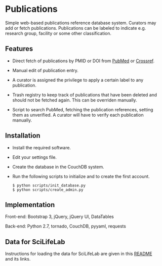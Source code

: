 Publications
============

Simple web-based publications reference database system.
Curators may add or fetch publications.
Publications can be labeled to indicate e.g. research group, facility
or some other classification.

Features
--------

- Direct fetch of publications by PMID or DOI from
  [PubMed](https://www.ncbi.nlm.nih.gov/pubmed) or
  [Crossref](https://www.crossref.org/).

- Manual edit of publication entry.

- A curator is assigned the privilege to apply a certain label to
  any publication.

- Trash registry to keep track of publications that have been deleted
  and should not be fetched again. This can be overriden manually.

- Script to search PubMed, fetching the publication references, setting them
  as unverified. A curator will have to verify each publication manually.

Installation
------------

- Install the required software.

- Edit your settings file.

- Create the database in the CouchDB system.

- Run the following scripts to initialize and to create the first account.

      $ python scripts/init_database.py
      $ python scripts/create_admin.py


Implementation
--------------

Front-end: Bootstrap 3, jQuery, jQuery UI, DataTables

Back-end: Python 2.7, tornado, CouchDB, pyyaml, requests


Data for SciLifeLab
-------------------

Instructions for loading the data for SciLifeLab are given
in this [README](publications/scilifelab/README.md) and its
links.
